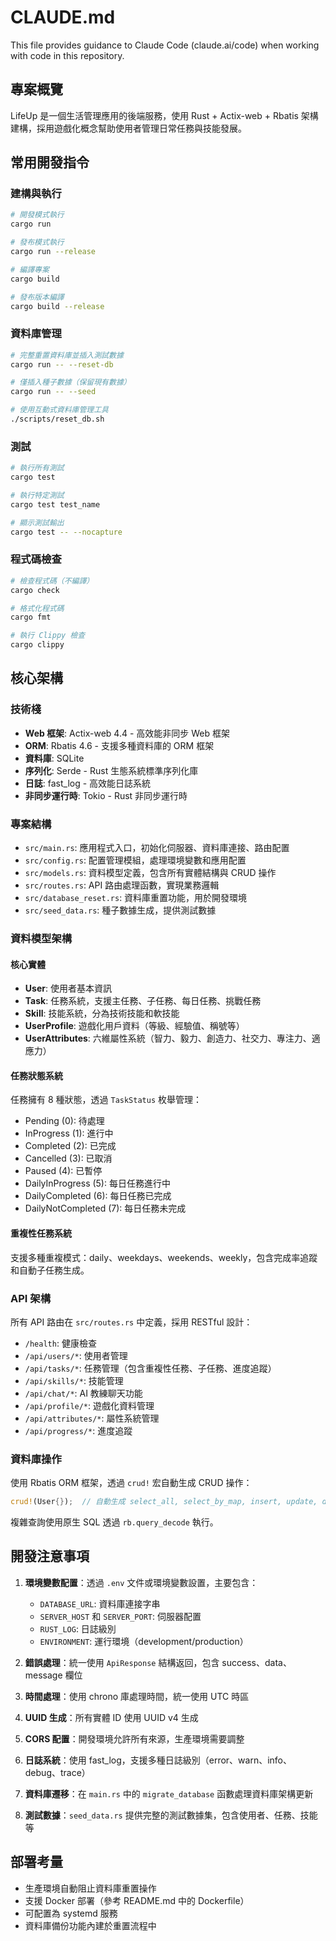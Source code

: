 # CLAUDE.md

This file provides guidance to Claude Code (claude.ai/code) when working with code in this repository.

## 專案概覽

LifeUp 是一個生活管理應用的後端服務，使用 Rust + Actix-web + Rbatis 架構建構，採用遊戲化概念幫助使用者管理日常任務與技能發展。

## 常用開發指令

### 建構與執行
```bash
# 開發模式執行
cargo run

# 發布模式執行
cargo run --release

# 編譯專案
cargo build

# 發布版本編譯
cargo build --release
```

### 資料庫管理
```bash
# 完整重置資料庫並插入測試數據
cargo run -- --reset-db

# 僅插入種子數據（保留現有數據）
cargo run -- --seed

# 使用互動式資料庫管理工具
./scripts/reset_db.sh
```

### 測試
```bash
# 執行所有測試
cargo test

# 執行特定測試
cargo test test_name

# 顯示測試輸出
cargo test -- --nocapture
```

### 程式碼檢查
```bash
# 檢查程式碼（不編譯）
cargo check

# 格式化程式碼
cargo fmt

# 執行 Clippy 檢查
cargo clippy
```

## 核心架構

### 技術棧
- **Web 框架**: Actix-web 4.4 - 高效能非同步 Web 框架
- **ORM**: Rbatis 4.6 - 支援多種資料庫的 ORM 框架
- **資料庫**: SQLite
- **序列化**: Serde - Rust 生態系統標準序列化庫
- **日誌**: fast_log - 高效能日誌系統
- **非同步運行時**: Tokio - Rust 非同步運行時

### 專案結構
- `src/main.rs`: 應用程式入口，初始化伺服器、資料庫連接、路由配置
- `src/config.rs`: 配置管理模組，處理環境變數和應用配置
- `src/models.rs`: 資料模型定義，包含所有實體結構與 CRUD 操作
- `src/routes.rs`: API 路由處理函數，實現業務邏輯
- `src/database_reset.rs`: 資料庫重置功能，用於開發環境
- `src/seed_data.rs`: 種子數據生成，提供測試數據

### 資料模型架構

#### 核心實體
- **User**: 使用者基本資訊
- **Task**: 任務系統，支援主任務、子任務、每日任務、挑戰任務
- **Skill**: 技能系統，分為技術技能和軟技能
- **UserProfile**: 遊戲化用戶資料（等級、經驗值、稱號等）
- **UserAttributes**: 六維屬性系統（智力、毅力、創造力、社交力、專注力、適應力）

#### 任務狀態系統
任務擁有 8 種狀態，透過 `TaskStatus` 枚舉管理：
- Pending (0): 待處理
- InProgress (1): 進行中
- Completed (2): 已完成
- Cancelled (3): 已取消
- Paused (4): 已暫停
- DailyInProgress (5): 每日任務進行中
- DailyCompleted (6): 每日任務已完成
- DailyNotCompleted (7): 每日任務未完成

#### 重複性任務系統
支援多種重複模式：daily、weekdays、weekends、weekly，包含完成率追蹤和自動子任務生成。

### API 架構

所有 API 路由在 `src/routes.rs` 中定義，採用 RESTful 設計：
- `/health`: 健康檢查
- `/api/users/*`: 使用者管理
- `/api/tasks/*`: 任務管理（包含重複性任務、子任務、進度追蹤）
- `/api/skills/*`: 技能管理
- `/api/chat/*`: AI 教練聊天功能
- `/api/profile/*`: 遊戲化資料管理
- `/api/attributes/*`: 屬性系統管理
- `/api/progress/*`: 進度追蹤

### 資料庫操作

使用 Rbatis ORM 框架，透過 `crud!` 宏自動生成 CRUD 操作：
```rust
crud!(User{});  // 自動生成 select_all, select_by_map, insert, update, delete 等方法
```

複雜查詢使用原生 SQL 透過 `rb.query_decode` 執行。

## 開發注意事項

1. **環境變數配置**：透過 `.env` 文件或環境變數設置，主要包含：
   - `DATABASE_URL`: 資料庫連接字串
   - `SERVER_HOST` 和 `SERVER_PORT`: 伺服器配置
   - `RUST_LOG`: 日誌級別
   - `ENVIRONMENT`: 運行環境（development/production）

2. **錯誤處理**：統一使用 `ApiResponse` 結構返回，包含 success、data、message 欄位

3. **時間處理**：使用 chrono 庫處理時間，統一使用 UTC 時區

4. **UUID 生成**：所有實體 ID 使用 UUID v4 生成

5. **CORS 配置**：開發環境允許所有來源，生產環境需要調整

6. **日誌系統**：使用 fast_log，支援多種日誌級別（error、warn、info、debug、trace）

7. **資料庫遷移**：在 `main.rs` 中的 `migrate_database` 函數處理資料庫架構更新

8. **測試數據**：`seed_data.rs` 提供完整的測試數據集，包含使用者、任務、技能等

## 部署考量

- 生產環境自動阻止資料庫重置操作
- 支援 Docker 部署（參考 README.md 中的 Dockerfile）
- 可配置為 systemd 服務
- 資料庫備份功能內建於重置流程中